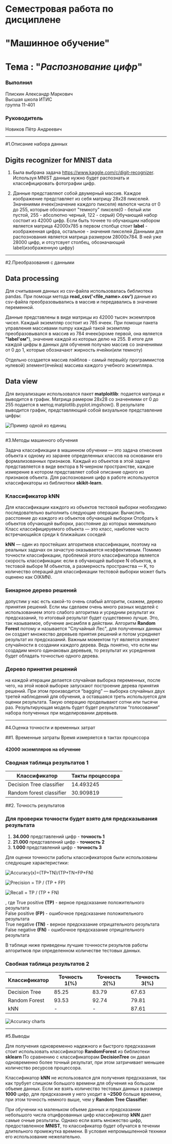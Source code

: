 # Семестровая работа по дисциплене  
# "Машинное обучение"

# Тема : "_Распознование цифр_"

### Выполнил
Плискин Александр Маркович  
Высшая школа ИТИС  
группа 11-401

### Руководитель
Новиков Пётр Андреевич

________________________________________

#1.Описание набора данных

## Digits recognizer for MNIST data

1. Была выбрана задача https://www.kaggle.com/c/digit-recognizer.  
Используя MNIST данные нужно будет распознать и классифицировать фотографии цифр.

2. Данные представляют собой двумерный массив. Каждое изображение представляет из себя матрицу 28х28 пикселей.
Значениями ячеек(значение каждого пикселя) явлются числа от 0 до 255, которые обозначают "темноту" пикселя(0 - белый или пустой, 255 - абсолютно черный, 122 - серый)
Обучающий набор состоит из 42000 цифр. Если быть точнее то обучающим набором является матрица 42000х785
в первом столбце стоит **label** - изображенная цифра, остальное - значения пикселей
Данными для распознования является матрица размером 28000х784. В ней уже 28000 цифр, и отсутсвует столбец, обозначающий label(изображенную цифру)

________________________________________

#2.Преобразования с данными

## Data processing

 Для считывания данных из csv-файла использовалась библиотека pandas.
 При помощи метода **read_csv('<file_name>.csv')** данные из csv-файла преобразовывались в массив и передавались в значение переменной.

 Данные представлены в виде матрицы из 42000 тысяч экземплров чисел.
 Каждый экземпляр состоит из 785 ячеек.
 При помощи пакета управления массивами numpy каждый такой экземпляр преобразовывался в массив из 784 ячеек(кроме первой, она является **"label'ом"**), 
 значение каждой из которых делю на 255.
 В итоге для каждой цифры в данных для обучения получаю массив со значениями от 0 до 1, которые обозначают жирность ячейки(или темноту)

 Отдельно создается массив лэйблов - самый первый(у программистов нулевой) элемент(ячейка) массива каждого учебного экземпляра.


## Data view

 Для визуализации использовался пакет **matploitlib**: подается матрица и выводится в график.
 Матрица рамером 28х28 со значеняими от 0 до 255 подается в метод matplotlib.pyplot.imgshow().
 В результате выводится график, представляющий собой визуальное представление цифры:
 
 
 ![Пример одной из единиц](sections/digit_img.png)

________________________________________

#3.Методы машинного обучения

Задача классификации в машинном обучении — это задача отнесения объекта к одному из заранее определенных классов на основании его формализованных признаков. Каждый из объектов в этой задаче представляется в виде вектора в N-мерном пространстве, каждое измерение в котором представляет собой описание одного из признаков объекта.
Для распознования цифр в работе используются классификаторы из библиотеки **skikit-learn**.

### Классификатор kNN

Для классификации каждого из объектов тестовой выборки необходимо последовательно выполнить следующие операции:
Вычислить расстояние до каждого из объектов обучающей выборки
Отобрать k объектов обучающей выборки, расстояние до которых минимально
Класс классифицируемого объекта — это класс, наиболее часто встречающийся среди k ближайших соседей

**kNN** — один из простейших алгоритмов классификации, поэтому на реальных задачах он зачастую оказывается неэффективным. Помимо точности классификации, проблемой этого классификатора является скорость классификации: если в обучающей выборке N объектов, в тестовой выборе M объектов, а размерность пространства — K, то количество операций для классификации тестовой выборки может быть оценено как O(K*M*N).


### Бинарное дерево решений

допустим у нас есть какой-то очень слабый алгоритм, скажем, дерево принятия решений. 
Если мы сделаем очень много разных моделей с использованием этого слабого алгоритма и усредним результат их предсказаний, то итоговый результат будет существенно лучше. 
Это, так называемое, обучение ансамбля в действии. 
Алгоритм **Random Forest** потому и называется "Случайный Лес", 
для полученных данных он создает множество деревьев приятия решений и потом усредняет результат их предсказаний. 
Важным моментом тут является элемент случайности в создании каждого дерева. 
Ведь понятно, что если мы создадим много одинаковых деревьев, то результат их усреднения будет обладать точностью одного дерева.


### Дерево принятия решений

на каждой итерации делается случайная выборка переменных, после чего,
на этой новой выборке запускают построение дерева принятия решений.
При этом производится “bagging” — выборка случайных двух третей наблюдений для обучения,
а оставшаяся треть используется для оценки результата. Такую операцию проделывают сотни или тысячи раз.
Результирующая модель будет будет результатом “голосования” набора полученных при моделировании деревьев.




________________________________________

#4.Оценка точности и временных затрат

##1. Временные затраты
Время измеряется в тактах процессора

#### 42000 экземпляров на обучение

### Сводная таблица результатов 1

|Классификатор|Такты процессора
|---|---|
Decision Tree classifier| 14.493245
Random forest classifier| 30.909819

##2. Точность результатов

### Для проверки точности будет взято для предсказывания результата

1. **34.000** представлений цифр - __точность 1__
2. **21.000** представлений цифр - __точность 2__
3. **1.000** представлений цифр - __точность 3__

Для оценки точнности работы классификаторов были использованы следующие характеристики:

![Accuracy(x)=(TP+TN)/(TP+TN+FP+FN)](http://quicklatex.com/cache3/96/ql_e0f32367fc85c0d9127e2cd5569ba896_l3.png "Accuracy(x)=(TP+TN)/(TP+TN+FP+FN)")


![Precision = TP / (TP + FP) ](http://quicklatex.com/cache3/b7/ql_0a795d30473c2625646255d364c9b3b7_l3.png "Precision = TP / (TP + FP) ")
 
![Recall = TP / (TP + FN)](http://quicklatex.com/cache3/0f/ql_a621f48cb16e52f8f54844465fa35f0f_l3.png "Recall = TP / (TP + FN)")

 , где 
True positive **(TP)** - верное предсказание положительного результата  
False positive **(FP)** - ошибочное предсказание положительного результата  
True negative **(TN)** - верное предсказание отрицательного результата  
False negative **(FN)** - ошибочное предсказание отрицательного результата  

В таблице ниже приведены лучшие точнности результов работы алгоритмов при определенном
количестве тестовых данных.

### Свобная таблица результатов 2

|Классификатор|Точность 1(%)|Точность 2(%)|Точность 3(%)|
|---|---|---|---|
|Decision Tree|85.25|83.79|67.63|
|Random Forest|93.53|92.74|79.81|
|kNN|-|-|87.61|

![Accuracy charts]("/sections/accuracy_charts.png")





    
________________________________________

#5.Выводы

Для получения одновременно надежного и быстрого предсказания стоит использовать классификатор **RandomFоrest** из библиотеки **sklearn**
По сравнению с классификаторам **DecisionTree** он давал одновременно более точный результат, при
этом затричивает меньшее количество ресурсов процессора.

Классификатор **kNN** не использовался для получения предсказания, так как трубует слишком большого времени для обучения на большом объеме данных.
Если же взять количество тестовых данных в размере **1000** цифр,
для предсказания у него уходит в **~2500** больше времени, при этом точность немного выше,
чем у **Random Tree Classifier**:

При обучении на маленьком объеме данных и предсказании небольшого числа отцифрованных цифр
классификатор **kNN** дает самые очные резльтаты. Однако если взять множество цифр, предоставленное
**MNIST**, то классификатор будет обучатся в течении длительного промежутка времени. 
В условия непромышленной техники его использование нежелательно.